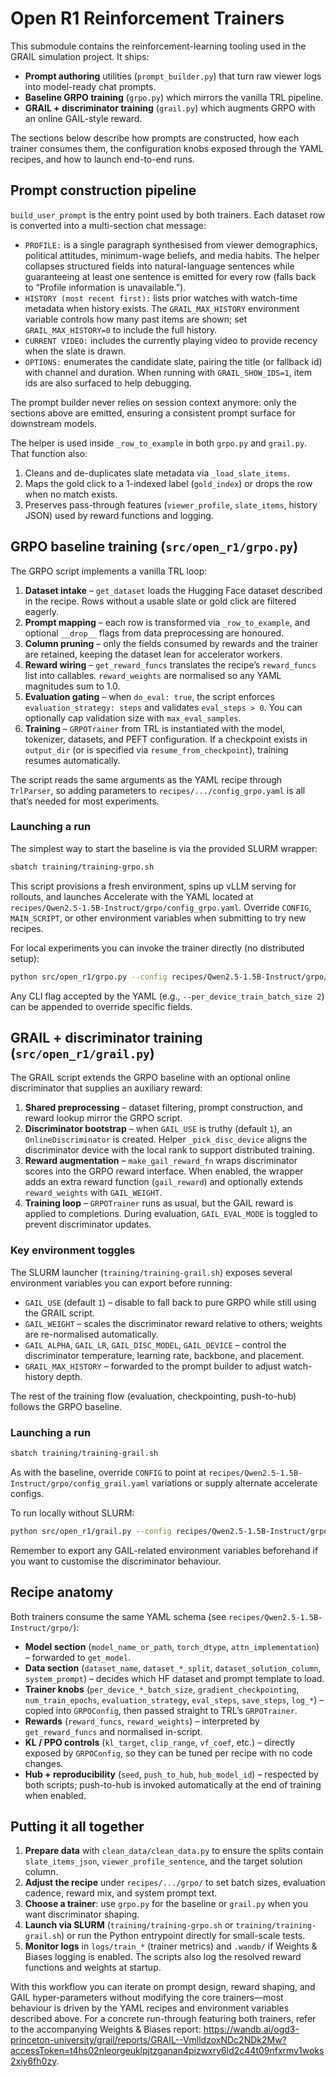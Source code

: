 # Open R1 Reinforcement Trainers

This submodule contains the reinforcement-learning tooling used in the GRAIL simulation project. It ships:

- **Prompt authoring** utilities (`prompt_builder.py`) that turn raw viewer logs into model-ready chat prompts.
- **Baseline GRPO training** (`grpo.py`) which mirrors the vanilla TRL pipeline.
- **GRAIL + discriminator training** (`grail.py`) which augments GRPO with an online GAIL-style reward.

The sections below describe how prompts are constructed, how each trainer consumes them, the configuration knobs exposed through the YAML recipes, and how to launch end-to-end runs.

## Prompt construction pipeline

`build_user_prompt` is the entry point used by both trainers. Each dataset row is converted into a multi-section chat message:

- `PROFILE:` is a single paragraph synthesised from viewer demographics, political attitudes, minimum-wage beliefs, and media habits. The helper collapses structured fields into natural-language sentences while guaranteeing at least one sentence is emitted for every row (falls back to “Profile information is unavailable.”).
- `HISTORY (most recent first):` lists prior watches with watch-time metadata when history exists. The `GRAIL_MAX_HISTORY` environment variable controls how many past items are shown; set `GRAIL_MAX_HISTORY=0` to include the full history.
- `CURRENT VIDEO:` includes the currently playing video to provide recency when the slate is drawn.
- `OPTIONS:` enumerates the candidate slate, pairing the title (or fallback id) with channel and duration. When running with `GRAIL_SHOW_IDS=1`, item ids are also surfaced to help debugging.

The prompt builder never relies on session context anymore: only the sections above are emitted, ensuring a consistent prompt surface for downstream models.

The helper is used inside `_row_to_example` in both `grpo.py` and `grail.py`. That function also:

1. Cleans and de-duplicates slate metadata via `_load_slate_items`.
2. Maps the gold click to a 1-indexed label (`gold_index`) or drops the row when no match exists.
3. Preserves pass-through features (`viewer_profile`, `slate_items`, history JSON) used by reward functions and logging.

## GRPO baseline training (`src/open_r1/grpo.py`)

The GRPO script implements a vanilla TRL loop:

1. **Dataset intake** – `get_dataset` loads the Hugging Face dataset described in the recipe. Rows without a usable slate or gold click are filtered eagerly.
2. **Prompt mapping** – each row is transformed via `_row_to_example`, and optional `__drop__` flags from data preprocessing are honoured.
3. **Column pruning** – only the fields consumed by rewards and the trainer are retained, keeping the dataset lean for accelerator workers.
4. **Reward wiring** – `get_reward_funcs` translates the recipe’s `reward_funcs` list into callables. `reward_weights` are normalised so any YAML magnitudes sum to 1.0.
5. **Evaluation gating** – when `do_eval: true`, the script enforces `evaluation_strategy: steps` and validates `eval_steps > 0`. You can optionally cap validation size with `max_eval_samples`.
6. **Training** – `GRPOTrainer` from TRL is instantiated with the model, tokenizer, datasets, and PEFT configuration. If a checkpoint exists in `output_dir` (or is specified via `resume_from_checkpoint`), training resumes automatically.

The script reads the same arguments as the YAML recipe through `TrlParser`, so adding parameters to `recipes/.../config_grpo.yaml` is all that’s needed for most experiments.

### Launching a run

The simplest way to start the baseline is via the provided SLURM wrapper:

```bash
sbatch training/training-grpo.sh
```

This script provisions a fresh environment, spins up vLLM serving for rollouts, and launches Accelerate with the YAML located at `recipes/Qwen2.5-1.5B-Instruct/grpo/config_grpo.yaml`. Override `CONFIG`, `MAIN_SCRIPT`, or other environment variables when submitting to try new recipes.

For local experiments you can invoke the trainer directly (no distributed setup):

```bash
python src/open_r1/grpo.py --config recipes/Qwen2.5-1.5B-Instruct/grpo/config_grpo.yaml
```

Any CLI flag accepted by the YAML (e.g., `--per_device_train_batch_size 2`) can be appended to override specific fields.

## GRAIL + discriminator training (`src/open_r1/grail.py`)

The GRAIL script extends the GRPO baseline with an optional online discriminator that supplies an auxiliary reward:

1. **Shared preprocessing** – dataset filtering, prompt construction, and reward lookup mirror the GRPO script.
2. **Discriminator bootstrap** – when `GAIL_USE` is truthy (default `1`), an `OnlineDiscriminator` is created. Helper `_pick_disc_device` aligns the discriminator device with the local rank to support distributed training.
3. **Reward augmentation** – `make_gail_reward_fn` wraps discriminator scores into the GRPO reward interface. When enabled, the wrapper adds an extra reward function (`gail_reward`) and optionally extends `reward_weights` with `GAIL_WEIGHT`.
4. **Training loop** – `GRPOTrainer` runs as usual, but the GAIL reward is applied to completions. During evaluation, `GAIL_EVAL_MODE` is toggled to prevent discriminator updates.

### Key environment toggles

The SLURM launcher (`training/training-grail.sh`) exposes several environment variables you can export before running:

- `GAIL_USE` (default `1`) – disable to fall back to pure GRPO while still using the GRAIL script.
- `GAIL_WEIGHT` – scales the discriminator reward relative to others; weights are re-normalised automatically.
- `GAIL_ALPHA`, `GAIL_LR`, `GAIL_DISC_MODEL`, `GAIL_DEVICE` – control the discriminator temperature, learning rate, backbone, and placement.
- `GRAIL_MAX_HISTORY` – forwarded to the prompt builder to adjust watch-history depth.

The rest of the training flow (evaluation, checkpointing, push-to-hub) follows the GRPO baseline.

### Launching a run

```bash
sbatch training/training-grail.sh
```

As with the baseline, override `CONFIG` to point at `recipes/Qwen2.5-1.5B-Instruct/grpo/config_grail.yaml` variations or supply alternate accelerate configs.

To run locally without SLURM:

```bash
python src/open_r1/grail.py --config recipes/Qwen2.5-1.5B-Instruct/grpo/config_grail.yaml
```

Remember to export any GAIL-related environment variables beforehand if you want to customise the discriminator behaviour.

## Recipe anatomy

Both trainers consume the same YAML schema (see `recipes/Qwen2.5-1.5B-Instruct/grpo/`):

- **Model section** (`model_name_or_path`, `torch_dtype`, `attn_implementation`) – forwarded to `get_model`.
- **Data section** (`dataset_name`, `dataset_*_split`, `dataset_solution_column`, `system_prompt`) – decides which HF dataset and prompt template to load.
- **Trainer knobs** (`per_device_*_batch_size`, `gradient_checkpointing`, `num_train_epochs`, `evaluation_strategy`, `eval_steps`, `save_steps`, `log_*`) – copied into `GRPOConfig`, then passed straight to TRL’s `GRPOTrainer`.
- **Rewards** (`reward_funcs`, `reward_weights`) – interpreted by `get_reward_funcs` and normalised in-script.
- **KL / PPO controls** (`kl_target`, `clip_range`, `vf_coef`, etc.) – directly exposed by `GRPOConfig`, so they can be tuned per recipe with no code changes.
- **Hub + reproducibility** (`seed`, `push_to_hub`, `hub_model_id`) – respected by both scripts; push-to-hub is invoked automatically at the end of training when enabled.

## Putting it all together

1. **Prepare data** with `clean_data/clean_data.py` to ensure the splits contain `slate_items_json`, `viewer_profile_sentence`, and the target solution column.
2. **Adjust the recipe** under `recipes/.../grpo/` to set batch sizes, evaluation cadence, reward mix, and system prompt text.
3. **Choose a trainer**: use `grpo.py` for the baseline or `grail.py` when you want discriminator shaping.
4. **Launch via SLURM** (`training/training-grpo.sh` or `training/training-grail.sh`) or run the Python entrypoint directly for small-scale tests.
5. **Monitor logs** in `logs/train_*` (trainer metrics) and `.wandb/` if Weights & Biases logging is enabled. The scripts also log the resolved reward functions and weights at startup.

With this workflow you can iterate on prompt design, reward shaping, and GAIL hyper-parameters without modifying the core trainers—most behaviour is driven by the YAML recipes and environment variables described above. For a concrete run-through featuring both trainers, refer to the accompanying Weights & Biases report: https://wandb.ai/ogd3-princeton-university/grail/reports/GRAIL--VmlldzoxNDc2NDk2Mw?accessToken=t4hs02nleorgeuklpjtzganan4pizwxry6ld2c44t09nfxrmv1woks2xiy6fh0zy.
